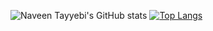 ![Naveen Tayyebi's GitHub stats](https://github-readme-stats.vercel.app/api?username=NaveenTayyebi&show_icons=true&bg_color=130,000000,FFAA00,FFEC00&title_color=fff&text_color=fff&icon_color=fff)
[![Top Langs](https://github-readme-stats.vercel.app/api/top-langs/?username=NaveenTayyebi&langs_count=8&bg_color=130,000000,FFAA00,FFEC00&title_color=fff&text_color=fff)](https://github.com/NaveenTayyebi/github-readme-stats)<br>
